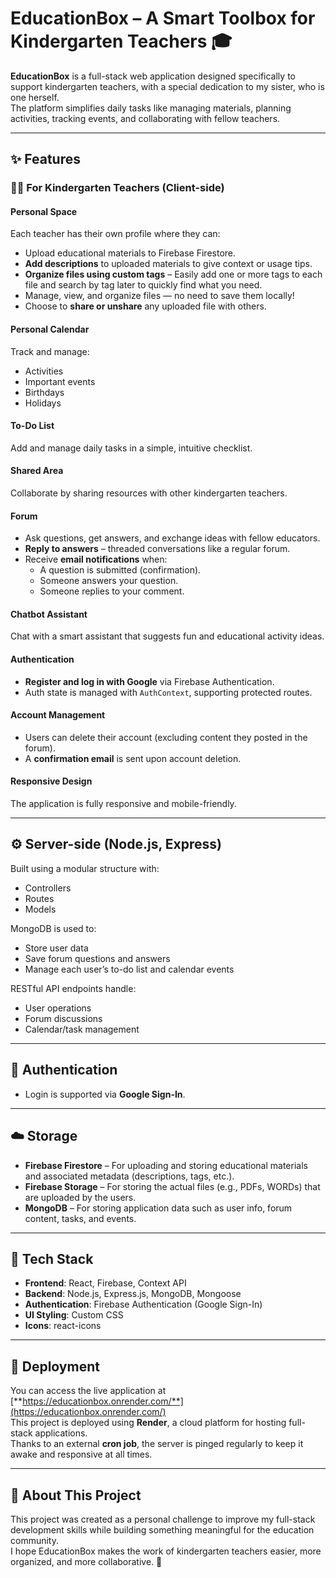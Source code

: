 # EducationBox – A Smart Toolbox for Kindergarten Teachers 🎓

**EducationBox** is a full-stack web application designed specifically to support kindergarten teachers, with a special dedication to my sister, who is one herself.  
The platform simplifies daily tasks like managing materials, planning activities, tracking events, and collaborating with fellow teachers.

---

## ✨ Features

### 👩‍🏫 For Kindergarten Teachers (Client-side)

#### Personal Space  
Each teacher has their own profile where they can:
- Upload educational materials to Firebase Firestore.
- **Add descriptions** to uploaded materials to give context or usage tips.
- **Organize files using custom tags** – Easily add one or more tags to each file and search by tag later to quickly find what you need.
- Manage, view, and organize files — no need to save them locally!
- Choose to **share or unshare** any uploaded file with others.

#### Personal Calendar  
Track and manage:
- Activities  
- Important events  
- Birthdays  
- Holidays

#### To-Do List  
Add and manage daily tasks in a simple, intuitive checklist.

#### Shared Area  
Collaborate by sharing resources with other kindergarten teachers.

#### Forum  
- Ask questions, get answers, and exchange ideas with fellow educators.
- **Reply to answers** – threaded conversations like a regular forum.
- Receive **email notifications** when:
  - A question is submitted (confirmation).
  - Someone answers your question.
  - Someone replies to your comment.

#### Chatbot Assistant  
Chat with a smart assistant that suggests fun and educational activity ideas.

#### Authentication  
- **Register and log in with Google** via Firebase Authentication.  
- Auth state is managed with `AuthContext`, supporting protected routes.

#### Account Management  
- Users can delete their account (excluding content they posted in the forum).
- A **confirmation email** is sent upon account deletion.

#### Responsive Design  
The application is fully responsive and mobile-friendly.

---

## ⚙️ Server-side (Node.js, Express)

Built using a modular structure with:
- Controllers  
- Routes  
- Models  

MongoDB is used to:
- Store user data  
- Save forum questions and answers  
- Manage each user’s to-do list and calendar events  

RESTful API endpoints handle:
- User operations  
- Forum discussions  
- Calendar/task management  

---

## 🔐 Authentication
- Login is supported via **Google Sign-In**.

---

## ☁️ Storage

- **Firebase Firestore** – For uploading and storing educational materials and associated metadata (descriptions, tags, etc.).
- **Firebase Storage** – For storing the actual files (e.g., PDFs, WORDs) that are uploaded by the users.
- **MongoDB** – For storing application data such as user info, forum content, tasks, and events.

---

## 🧰 Tech Stack

- **Frontend**: React, Firebase, Context API  
- **Backend**: Node.js, Express.js, MongoDB, Mongoose  
- **Authentication**: Firebase Authentication (Google Sign-In)  
- **UI Styling**: Custom CSS  
- **Icons**: react-icons

---

## 🚀 Deployment

You can access the live application at [**https://educationbox.onrender.com/**](https://educationbox.onrender.com/)  
This project is deployed using **Render**, a cloud platform for hosting full-stack applications.  
Thanks to an external **cron job**, the server is pinged regularly to keep it awake and responsive at all times.

---

## 🧠 About This Project

This project was created as a personal challenge to improve my full-stack development skills while building something meaningful for the education community.  
I hope EducationBox makes the work of kindergarten teachers easier, more organized, and more collaborative. 💛
